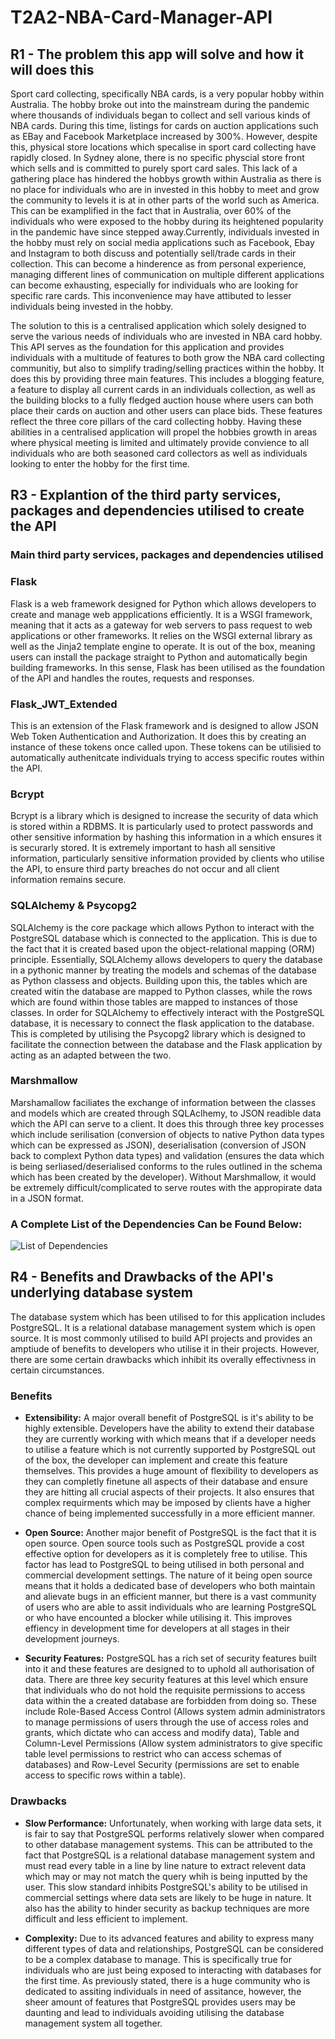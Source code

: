 # T2A2-NBA-Card-Manager-API

## R1 - The problem this app will solve and how it will does this

Sport card collecting, specifically NBA cards, is a very popular hobby within Australia. The hobby broke out into the mainstream during the pandemic where thousands of individuals began to collect and sell various kinds of NBA cards. During this time, listings for cards on auction applications such as EBay and Facebook Marketplace increased by 300%. However, despite this, physical store locations which specalise in sport card collecting have rapidly closed. In Sydney alone, there is no specific physcial store front which sells and is committed to purely sport card sales. This lack of a gathering place has hindered the hobbys growth within Australia as there is no place for individuals who are in invested in this hobby to meet and grow the community to levels it is at in other parts of the world such as America. This can be examplified in the fact that in Australia, over 60% of the individuals who were exposed to the hobby during its heightened popularity in the pandemic have since stepped away.Currently, individuals invested in the hobby must rely on social media applications such as Facebook, Ebay and Instagram to both discuss and potentially sell/trade cards in their collection. This can become a hinderence as from personal experience, managing different lines of communication on multiple different applications can become exhausting, especially for individuals who are looking for specific rare cards. This inconvenience may have attibuted to lesser individuals being invested in the hobby. 

The solution to this is a centralised application which solely designed to serve the various needs of individuals who are invested in NBA card hobby. This API serves as the foundation for this application and provides individuals with a multitude of features to both grow the NBA card collecting communitiy, but also to simplify trading/selling practices within the hobby. It does this by providing three main features. This includes a blogging feature, a feature to display all current cards in an individuals collection, as well as the building blocks to a fully fledged auction house where users can both place their cards on auction and other users can place bids. These features reflect the three core pillars of the card collecting hobby. Having these abilities in a centralised application will propel the hobbies growth in areas where physical meeting is limited and ultimately provide convience to all individuals who are both seasoned card collectors as well as individuals looking to enter the hobby for the first time.

## R3 - Explantion of the third party services, packages and dependencies utilised to create the API

### Main third party services, packages and dependencies utilised 

### Flask

Flask is a web framework designed for Python which allows developers to create and manage web appplications efficiently. It is a WSGI framework, meaning that it acts as a gateway for web servers to pass request to web applications or other frameworks. It relies on the WSGI external library as well as the Jinja2 template engine to operate. It is out of the box, meaning users can install the package straight to Python and automatically begin building frameworks. In this sense, Flask has been utilised as the foundation of the API and handles the routes, requests and responses.

### Flask_JWT_Extended

This is an extension of the Flask framework and is designed to allow JSON Web Token Authentication and Authorization. It does this by creating an instance of these tokens once called upon. These tokens can be utilisied to automatically authenitcate individuals trying to access specific routes within the API.

### Bcrypt

Bcrypt is a library which is designed to increase the security of data which is stored within a RDBMS. It is particularly used to protect passwords and other sensitive information by hashing this information in a which ensures it is securarly stored. It is extremely important to hash all sensitive information, particularly sensitive information provided by clients who utilise the API, to ensure third party breaches do not occur and all client information remains secure.

### SQLAlchemy & Psycopg2

SQLAlchemy is the core package which allows Python to interact with the PostgreSQL database which is connected to the application. This is due to the fact that it is created based upon the object-relational mapping (ORM) principle. Essentially, SQLAlchemy allows developers to query the database in a pythonic manner by treating the models and schemas of the database as Python classess and objects. Building upon this, the tables which are created witin the database are mapped to Python classes, while the rows which are found within those tables are mapped to instances of those classes. In order for SQLAlchemy to effectively interact with the PostgreSQL database, it is necessary to connect the flask application to the database. This is completed by utilising the Psycopg2 library which is designed to facilitate the connection between the database and the Flask application by acting as an adapted between the two.

### Marshmallow

Marshamallow faciliates the exchange of information between the classes and models which are created through SQLAclhemy, to JSON readible data which the API can serve to a client. It does this through three key processes which include serilisation (conversion of objects to native Python data types which can be expressed as JSON), deserialisation (conversion of JSON back to complext Python data types) and validation (ensures the data which is being serliased/deserialised conforms to the rules outlined in the schema which has been created by the developer). Without Marshmallow, it would be extremely difficult/complicated to serve routes with the appropirate data in a JSON format.

### A Complete List of the Dependencies Can be Found Below:

![List of Dependencies](docs/dependencies.png)

## R4 - Benefits and Drawbacks of the API's underlying database system

The database system which has been utilised to for this application includes PostgreSQL. It is a relational database management system which is open source. It is most commonly utilised to build API projects and provides an amptiude of benefits to developers who utilise it in their projects. However, there are some certain drawbacks which inhibit its overally effectivness in certain circumstances.

### Benefits

- **Extensibility:** A major overall benefit of PostgreSQL is it's ability to be highly extensible. Developers have the ability to extend their database they are currently working with which means that if a developer needs to utilise a feature which is not currently supported by PostgreSQL out of the box, the developer can implement and create this feature themselves. This provides a huge amount of flexibility to developers as they can completly finetune all aspects of their database and ensure they are hitting all crucial aspects of their projects. It also ensures that complex requirments which may be imposed by clients have a higher chance of being implemented successfully in a more efficient manner.

- **Open Source:** Another major benefit of PostgreSQL is the fact that it is open source. Open source tools such as PostgreSQL provide a cost effective option for developers as it is completely free to utilise. This factor has lead to PostgreSQL to being utilised in both personal and commercial development settings. The nature of it being open source means that it holds a dedicated base of developers who both maintain and alievate bugs in an efficient manner, but there is a vast community of users who are able to assit individuals who are learning PostgreSQL or who have encounted a blocker while utilising it. This improves effiency in development time for developers at all stages in their development journeys.

- **Security Features:** PostgreSQL has a rich set of security features built into it and these features are designed to to uphold all authorisation of data. There are three key security features at this level which ensure that individuals who do not hold the requisite permissions to access data within the a created database are forbidden from doing so. These include Role-Based Access Control (Allows system admin administrators to manage permissions of users through the use of access roles and grants, which dictate who can access and modify data), Table and Column-Level Permissions (Allow system administrators to give specific table level permissions to restrict who can access schemas of databases) and Row-Level Security (permissions are set to enable access to specific rows within a table).

### Drawbacks

- **Slow Performance:** Unfortunately, when working with large data sets, it is fair to say that PostgreSQL performs relatively slower when compared to other database management systems. This can be attributed to the fact that PostgreSQL is a relational database management system and must read every table in a line by line nature to extract relevent data which may or may not match the query whih is being inputted by the user. This slow standard inhibits PostgreSQL's ability to be utilised in commercial settings where data sets are likely to be huge in nature. It also has the ability to hinder security as backup techniques are more difficult and less efficient to implement. 

- **Complexity:** Due to its advanced features and ability to express many different types of data and relationships, PostgreSQL can be considered to be a complex database to manage. This is specifically true for individuals who are just being exposed to interacting with databases for the first time. As previously stated, there is a huge community who is dedicated to assiting individuals in need of assitance, however, the sheer amount of features that PostgreSQL provides users may be daunting and lead to individuals avoiding utilising the database management system all together. 